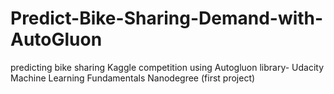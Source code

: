 # Predict-Bike-Sharing-Demand-with-AutoGluon
predicting bike sharing Kaggle competition using Autogluon library- Udacity Machine Learning Fundamentals Nanodegree (first project)

